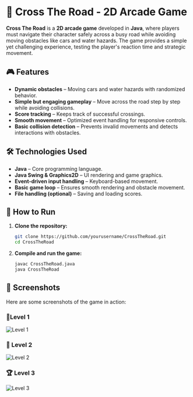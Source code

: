 # 🏁 Cross The Road - 2D Arcade Game

**Cross The Road** is a **2D arcade game** developed in **Java**, where players must navigate their character safely across a busy road while avoiding moving obstacles like cars and water hazards. The game provides a simple yet challenging experience, testing the player's reaction time and strategic movement.

## 🎮 Features
- **Dynamic obstacles** – Moving cars and water hazards with randomized behavior.
- **Simple but engaging gameplay** – Move across the road step by step while avoiding collisions.
- **Score tracking** – Keeps track of successful crossings.
- **Smooth movement** – Optimized event handling for responsive controls.
- **Basic collision detection** – Prevents invalid movements and detects interactions with obstacles.

## 🛠️ Technologies Used
- **Java** – Core programming language.
- **Java Swing & Graphics2D** – UI rendering and game graphics.
- **Event-driven input handling** – Keyboard-based movement.
- **Basic game loop** – Ensures smooth rendering and obstacle movement.
- **File handling (optional)** – Saving and loading scores.

## 🚀 How to Run
1. **Clone the repository:**
   ```bash
   git clone https://github.com/yourusername/CrossTheRoad.git
   cd CrossTheRoad
2. **Compile and run the game:**
   ```bash
   javac CrossTheRoad.java
   java CrossTheRoad

## 📸 Screenshots
Here are some screenshots of the game in action:

### 🏁Level 1
![Level 1](screens/CTR1.png)

### 🚗 Level 2
![Level 2](screens/CTR3.png)

### 🏆 Level 3
![Level 3](screens/CTR2.png)

